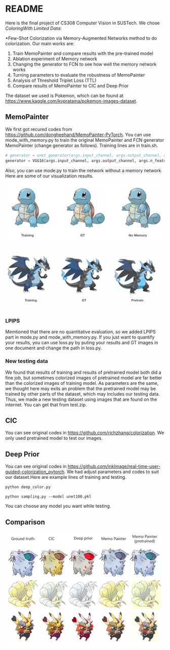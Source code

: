 # README

Here is the final project of CS308 Computer Vision in SUSTech. We chose *ColoringWith Limited Data:*

*Few-Shot Colorization via Memory-Augmented Networks method to do colorization. Our main works are:



1. Train MemoPainter and compare results with the pre-trained model
2. Ablation experiment of Memory network
3. Changing the generator to FCN to see how well the memory network works
4. Turning parameters to evaluate the robustness of MemoPainter
5. Analysis of Threshold Triplet Loss (TTL)
6. Compare results of MemoPainter to CIC and Deep Prior



The dataset we used is Pokemon, which can be found at https://www.kaggle.com/kvpratama/pokemon-images-dataset.



## MemoPainter

We first got recured codes from https://github.com/dongheehand/MemoPainter-PyTorch. You can use mode_with_memory.py to train the original MemoPainter and FCN generator MemoPainter (change generator as follows). Training lines are in train.sh.

```python
# generator = unet_generator(args.input_channel, args.output_channel, args.n_feats, args.color_feat_dim)
generator = VGG16(args.input_channel, args.output_channel, args.n_feats, args.color_feat_dim).to(device)
```

Also, you can use mode.py to train the network without a memory network. Here are some of our visualization results.

![image-20220119094912177](https://github.com/stephannnnnie/jydh-final/blob/main/images/image-20220118103920239.png)

![image-20220119094937401](https://github.com/stephannnnnie/jydh-final/blob/main/images/image-20220118012935113.png)

### LPIPS

Memtioned that there are no quantitative evaluation, so we added LPIPS part in mode.py and mode_with_memory.py. If you just want to quantify your results, you can use loss.py by puting your results and GT images in one document and change the path in loss.py. 

### New testing data

We found that results of training and results of pretrained model both did a fine job, but sometimes colorized images of pretrained model are far better than the colorized images of training model. As parameters are the same, we thought here may exits an problem that the pretrained model may be trained by other parts of the dataset, which may includes our testing data. Thus, we made a new testing dataset using images that are found on the internet. You can get that from test.zip.



## CIC

You can see original codes in https://github.com/richzhang/colorization. We only used pretrained model to test our images.



## Deep Prior

You can see original codes in https://github.com/inkImage/real-time-user-guided-colorization_pytorch. We had adjust parameters and codes to suit our dataset.Here are example lines of training and testing.

```
python deep_color.py
```

```
python sampling.py --model unet100.pkl
```

You can choose any model you want while testing.



## Comparison

![image-20220119101511865](https://github.com/stephannnnnie/jydh-final/blob/main/images/image-20220118200020037.png)
